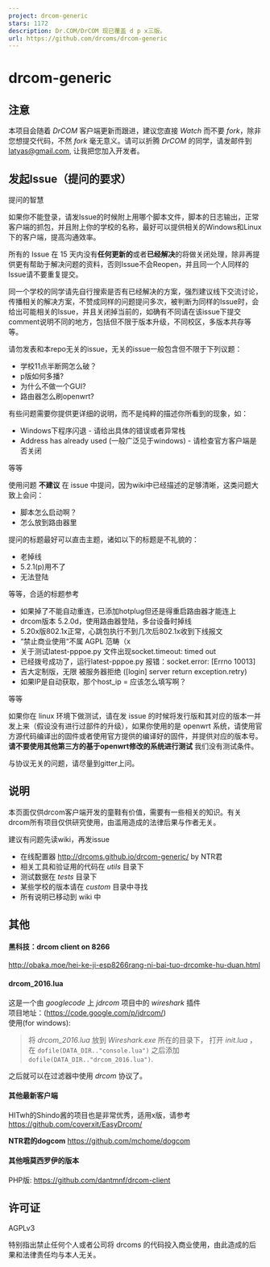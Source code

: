 ```yaml
---
project: drcom-generic
stars: 1172
description: Dr.COM/DrCOM 现已覆盖 d p x三版。
url: https://github.com/drcoms/drcom-generic
---
```


drcom-generic
=============

注意
--

本项目会随着 _DrCOM_ 客户端更新而跟进，建议您直接 _Watch_ 而不要 _fork_，除非您想提交代码，不然 _fork_ 毫无意义。请可以折腾 _DrCOM_ 的同学，请发邮件到 latyas@gmail.com, 让我把您加入开发者。

发起Issue（提问的要求）
--------------

提问的智慧

如果你不能登录，请发Issue的时候附上用哪个脚本文件，脚本的日志输出，正常客户端的抓包，并且附上你的学校的名称，最好可以提供相关的Windows和Linux下的客户端，提高沟通效率。

所有的 Issue 在 15 天内没有**任何更新的**或者**已经解决**的将做关闭处理，除非再提供更有帮助于解决问题的资料，否则Issue不会Reopen，并且同一个人同样的Issue请不要重复提交。

同一个学校的同学请先自行搜索是否有已经解决的方案，强烈建议线下交流讨论，传播相关的解决方案，不赞成同样的问题提问多次，被判断为同样的Issue时，会给出可能相关的Issue，并且关闭掉当前的，如确有不同请在该issue下提交comment说明不同的地方，包括但不限于版本升级，不同校区，多版本共存等等。

请勿发表和本repo无关的issue，无关的issue一般包含但不限于下列议题：

-   学校11点半断网怎么破？
-   p版如何多播?
-   为什么不做一个GUI?
-   路由器怎么刷openwrt?

有些问题需要你提供更详细的说明，而不是纯粹的描述你所看到的现象，如：

-   Windows下程序闪退 - 请给出具体的错误或者异常栈
-   Address has already used (一般广泛见于windows) - 请检查官方客户端是否关闭

等等

使用问题 **不建议** 在 issue 中提问，因为wiki中已经描述的足够清晰，这类问题大致上会问：

-   脚本怎么启动啊？
-   怎么放到路由器里

提问的标题最好可以直击主题，诸如以下的标题是不礼貌的：

-   老掉线
-   5.2.1(p)用不了
-   无法登陆

等等，合适的标题参考

-   如果掉了不能自动重连，已添加hotplug但还是得重启路由器才能连上
-   drcom版本 5.2.0d，使用路由器登陆，多台设备时掉线
-   5.20x版802.1x正常，心跳包执行不到几次后802.1x收到下线报文
-   “禁止商业使用“不属 AGPL 范畴（x
-   关于测试latest-pppoe.py 文件出现socket.timeout: timed out
-   已经拨号成功了，运行latest-pppoe.py 报错：socket.error: \[Errno 10013\]
-   吉大定制版，无限 被服务器拒绝 (\[login\] server return exception.retry)
-   如果IP是自动获取，那个host\_ip = 应该怎么填写啊？

等等

如果你在 linux 环境下做测试，请在发 issue 的时候将发行版和其对应的版本一并发上来（假设没有进行过部件的升级），如果你使用的是 openwrt 系统，请使用官方源代码编译出的固件或者使用官方提供的编译好的固件，并提供对应的版本号。**请不要使用其他第三方的基于openwrt修改的系统进行测试** 我们没有测试条件。

与协议无关的问题，请尽量到gitter上问。

说明
--

本页面仅供drcom客户端开发的童鞋有价值，需要有一些相关的知识。有关drcom所有项目仅供研究使用，由滥用造成的法律后果与作者无关。

建议有问题先读wiki，再发issue

-   在线配置器 http://drcoms.github.io/drcom-generic/ by NTR君
-   相关工具和验证用的代码在 _utils_ 目录下
-   测试数据在 _tests_ 目录下
-   某些学校的版本请在 _custom_ 目录中寻找
-   所有说明已移动到 wiki 中

其他
--

#### 黑科技：drcom client on 8266

http://obaka.moe/hei-ke-ji-esp8266rang-ni-bai-tuo-drcomke-hu-duan.html

#### drcom\_2016.lua

这是一个由 _googlecode_ 上 _jdrcom_ 项目中的 _wireshark_ 插件  
项目地址：(https://code.google.com/p/jdrcom/)  
使用(for windows):

> 将 _drcom\_2016.lua_ 放到 _Wireshark.exe_ 所在的目录下， 打开 _init.lua_ ，在 `dofile(DATA_DIR.."console.lua")` 之后添加 `dofile(DATA_DIR.."drcom_2016.lua")`.

之后就可以在过滤器中使用 _drcom_ 协议了。

#### 其他最新客户端

HITwh的Shindo酱的项目也是非常优秀，适用x版，请参考  
https://github.com/coverxit/EasyDrcom/

**NTR君的dogcom** https://github.com/mchome/dogcom

#### 其他哦莫西罗伊的版本

PHP版: https://github.com/dantmnf/drcom-client

许可证
---

AGPLv3

特别指出禁止任何个人或者公司将 drcoms 的代码投入商业使用，由此造成的后果和法律责任均与本人无关。
